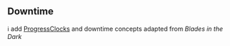 ## Downtime

ℹ️ add [ProgressClocks](../mechanic/ProgressClocks.md) and downtime concepts adapted from _Blades in the Dark_

